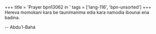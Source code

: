 +++
title = 'Prayer bpn13062 in '
tags = ['lang-116', 'bpn-unsorted']
+++
Hereva momokani kara be taunimanima edia kara namodia ibounai ena badina.

-- Abdu'l-Bahá

